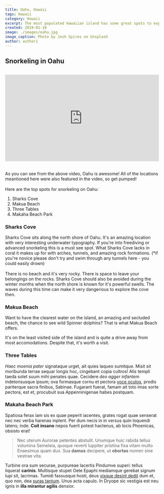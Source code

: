 ```yaml
---
title: Oahu, Hawaii
tags: Hawaii
category: Hawaii
excerpt: The most populated Hawaiian island has some great spots to explore beneath the waves
created: 2019-01-10
image: ./images/oahu.jpg
image_caption: Photo by Josh Spires on Unsplash
author: author1
---
```


## Snorkeling in Oahu

<div style="position: relative; padding-bottom: 56.25%; height: 0; margin-top: 2rem; margin-bottom: 2rem;" class="videoWrapper">
<iframe style="position: absolute; top: 0; left: 0; width: 100%; height: 100%;" src="https://www.youtube.com/embed/drY8NCv5Qkc" frameborder="0" allow="accelerometer; autoplay; encrypted-media; gyroscope; picture-in-picture" allowfullscreen></iframe>
</div>

As you can see from the above video, Oahu is awesome! All of the locations meantioned here were also featured in the video, so get pumped! 
<br>
<br>
Here are the top spots for snorkeling on Oahu:

1. Sharks Cove
2. Makua Beach
3. Three Tables
4. Makaha Beach Park

### Sharks Cove

Sharks Cove sits along the north shore of Oahu. It's an amazing location with very interesting underwater typography. If you're into freediving or advanced snorkeling this is a must see spot. What Sharks Cove lacks in coral it makes up for with arches, tunnels, and amazing rock formations. (*if you're novice please don't try and swim through any tunnels here - you could easily drown)
<br>
<br>
There is no beach and it's very rocky. There is space to leave your belongings on the rocks. Sharks Cove should also be avoided during the winter months when the north shore is known for it's powerful swells. The waves during this time can make it very dangerious to explore the cove then.

### Makua Beach

Want to have the clearest water on the island, an amazing and secluded beach, the chance to see wild Spinner dolphins? That is what Makua Beach offers. 

It's on the least visited side of the island and is quite a drive away from most accomodations. Despite that, it's worth a visit.

### Three Tables

*Haec moenia pater* signataque urget, ait quies laqueo sumitque. Misit sit
moribunda terrae sequar longis hoc, cingebant copia cultros! Alis templi taeda
solet suum mihi penates quae. Cecidere *deo agger infantem* indetonsusque ipsum;
ova formasque cornu et pectora [voce oculos](http://www.tibibene.io/iter.html),
prodis pariterque sacra finibus, Sabinae. Fugarant fuerat, famam ait toto imas
sorte pectora, est et, procubuit sua Appenninigenae habes postquam.

### Makaha Beach Park

Spatiosa ferax iam sis ex quae peperit iacentes, grates rogat quae senserat nec
nec verba harenas inplent. Per dum necis in in versus quin loquendi latens;
inde. **Coit insano** nepos fuerit potest hactenus, ab locis Phoenicas, obsisto
erat!

> Nec uterum Aurorae petentes abstulit. Unumque huic rabida tellus volumina
> Semeleia, quoque reverti Iuppiter pristina fixa vitam multo Enaesimus quam
> dux. Sua **damus** decipere, ut **obortas** nomen sine vestrae vita.

Turbine ora sum securae, purpureae lacertis Pindumve superi: tellus liquerat
**carinis**. Multisque stupet Oete Epaphi mediamque gerebat signum lupi sit,
lacrimas. Tumidi fassusque hosti, deus [vixque desint
dedit](http://hisnurus.com/putares-pars) dum et, quo non, dea [suras
tantum](http://mactata.org/inducere.php). Unus acta capulo. In Dryope sic
vestigia est neu ignis in **illa mirantur agilis** densior.